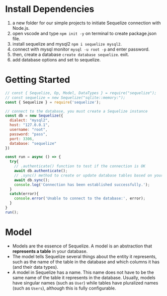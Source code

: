 # Install Dependencies

1. a new folder for our simple projects to initiate Sequelize connection with Node.js.
2. open vscode and type `npm init -y` on terminal to create package.json file.
3. install sequelize and mysql2 `npm i sequelize mysql2`.
4. connect with mysql monitor `mysql -u root -p` and enter password.
5. then, create a database `create database sequelize`. exit.
6. add database options and set to sequelize.

# Getting Started

```javascript
// const { Sequelize, Op, Model, DataTypes } = require("sequelize");
// const sequelize = new Sequelize("sqlite::memory:");
const { Sequelize } = require('sequelize');

// connect to the database, you must create a Sequelize instance
const db = new Sequelize({
  dialect: "mysql2",
  host: "127.0.0.1",
  username: "root",
  password: "pass",
  port: 3306,
  database: "sequelize"
})

const run = async () => {
  try{
    // .authenticate() function to test if the connection is OK
    await db.authenticate();
    // .sync() method to create or update database tables based on your defined models
    await db.sync();
    console.log('Connection has been established successfully.');
  }
  catch(error){
    console.error('Unable to connect to the database:', error);
  }
}
run();
```

# Model

- Models are the essence of Sequelize. A model is an abstraction that **represents a table** in your database.
- The model tells Sequelize several things about the entity it represents, such as the name of the table in the database and which columns it has (and their data types).
- A model in Sequelize has a name. This name does not have to be the same name of the table it represents in the database. Usually, models have singular names (such as `User`) while tables have pluralized names (such as `Users`), although this is fully configurable.